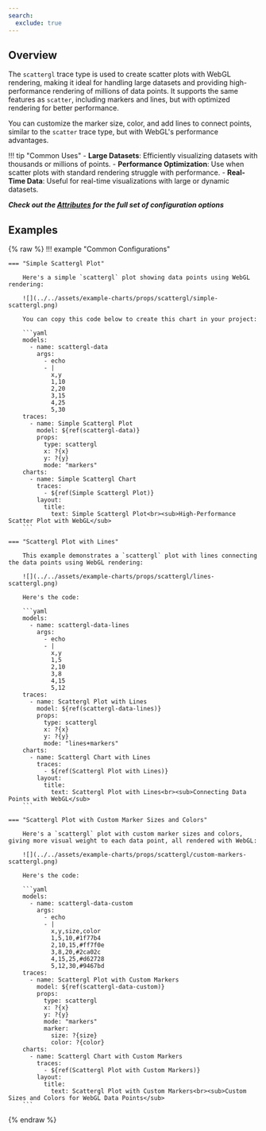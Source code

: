 ```yaml
---
search:
  exclude: true
---
```

<!--start-->
## Overview

The `scattergl` trace type is used to create scatter plots with WebGL rendering, making it ideal for handling large datasets and providing high-performance rendering of millions of data points. It supports the same features as `scatter`, including markers and lines, but with optimized rendering for better performance.

You can customize the marker size, color, and add lines to connect points, similar to the `scatter` trace type, but with WebGL's performance advantages.

!!! tip "Common Uses"
    - **Large Datasets**: Efficiently visualizing datasets with thousands or millions of points.
    - **Performance Optimization**: Use when scatter plots with standard rendering struggle with performance.
    - **Real-Time Data**: Useful for real-time visualizations with large or dynamic datasets.

_**Check out the [Attributes](../configuration/Trace/Props/Scattergl/#attributes) for the full set of configuration options**_

## Examples

{% raw %}
!!! example "Common Configurations"

    === "Simple Scattergl Plot"

        Here's a simple `scattergl` plot showing data points using WebGL rendering:

        ![](../../assets/example-charts/props/scattergl/simple-scattergl.png)

        You can copy this code below to create this chart in your project:

        ```yaml
        models:
          - name: scattergl-data
            args:
              - echo
              - |
                x,y
                1,10
                2,20
                3,15
                4,25
                5,30
        traces:
          - name: Simple Scattergl Plot
            model: ${ref(scattergl-data)}
            props:
              type: scattergl
              x: ?{x}
              y: ?{y}
              mode: "markers"
        charts:
          - name: Simple Scattergl Chart
            traces:
              - ${ref(Simple Scattergl Plot)}
            layout:
              title:
                text: Simple Scattergl Plot<br><sub>High-Performance Scatter Plot with WebGL</sub>
        ```

    === "Scattergl Plot with Lines"

        This example demonstrates a `scattergl` plot with lines connecting the data points using WebGL rendering:

        ![](../../assets/example-charts/props/scattergl/lines-scattergl.png)

        Here's the code:

        ```yaml
        models:
          - name: scattergl-data-lines
            args:
              - echo
              - |
                x,y
                1,5
                2,10
                3,8
                4,15
                5,12
        traces:
          - name: Scattergl Plot with Lines
            model: ${ref(scattergl-data-lines)}
            props:
              type: scattergl
              x: ?{x}
              y: ?{y}
              mode: "lines+markers"
        charts:
          - name: Scattergl Chart with Lines
            traces:
              - ${ref(Scattergl Plot with Lines)}
            layout:
              title:
                text: Scattergl Plot with Lines<br><sub>Connecting Data Points with WebGL</sub>
        ```

    === "Scattergl Plot with Custom Marker Sizes and Colors"

        Here's a `scattergl` plot with custom marker sizes and colors, giving more visual weight to each data point, all rendered with WebGL:

        ![](../../assets/example-charts/props/scattergl/custom-markers-scattergl.png)

        Here's the code:

        ```yaml
        models:
          - name: scattergl-data-custom
            args:
              - echo
              - |
                x,y,size,color
                1,5,10,#1f77b4
                2,10,15,#ff7f0e
                3,8,20,#2ca02c
                4,15,25,#d62728
                5,12,30,#9467bd
        traces:
          - name: Scattergl Plot with Custom Markers
            model: ${ref(scattergl-data-custom)}
            props:
              type: scattergl
              x: ?{x}
              y: ?{y}
              mode: "markers"
              marker:
                size: ?{size}
                color: ?{color}
        charts:
          - name: Scattergl Chart with Custom Markers
            traces:
              - ${ref(Scattergl Plot with Custom Markers)}
            layout:
              title:
                text: Scattergl Plot with Custom Markers<br><sub>Custom Sizes and Colors for WebGL Data Points</sub>
        ```

{% endraw %}
<!--end-->